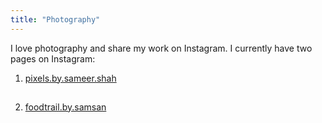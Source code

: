 ```yaml
---
title: "Photography"
---
```


I love photography and share my work on Instagram. I currently have two pages on Instagram:

1. [pixels.by.sameer.shah](https://www.instagram.com/pixels.by.sameer.shah/)

<div style="width: 100%; overflow: hidden;">
  <blockquote class="instagram-media" data-instgrm-permalink="https://www.instagram.com/pixels.by.sameer.shah/" data-instgrm-version="14" style="margin: 1px auto; max-width: 540px; width: 100%;"></blockquote>
</div>

2. [foodtrail.by.samsan](https://www.instagram.com/foodtrail.by.samsan/)

<div style="width: 100%; overflow: hidden;">
  <blockquote class="instagram-media" data-instgrm-permalink="https://www.instagram.com/foodtrail.by.samsan/" data-instgrm-version="14" style="margin: 1px auto; max-width: 540px; width: 100%;"></blockquote>
</div>

<script async src="https://www.instagram.com/embed.js"></script>

